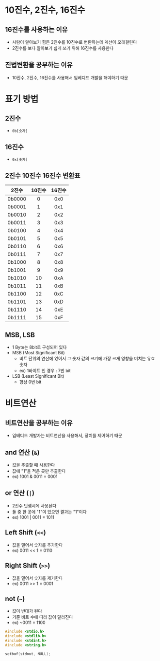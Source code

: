 # 10진수, 2진수, 16진수

## 16진수를 사용하는 이유

- 사람이 알아보기 힘든 2진수를 10진수로 변환하는데 계산이 오래걸린다
- 2진수를 보다 알아보기 쉽게 쓰기 위해 16진수를 사용한다

## 진법변환을 공부하는 이유

- 10진수, 2진수, 16진수를 사용해서 임베디드 개발을 해야하기 때문

# 표기 방법

## 2진수

- `0b[숫자]`

## 16진수

- `0x[숫자]`

## 2진수 10진수 16진수 변환표

|2진수|10진수|16진수|
|:---:|:---:|:---:|
|0b0000|0|0x0|
|0b0001|1|0x1|
|0b0010|2|0x2|
|0b0011|3|0x3|
|0b0100|4|0x4|
|0b0101|5|0x5|
|0b0110|6|0x6|
|0b0111|7|0x7|
|0b1000|8|0x8|
|0b1001|9|0x9|
|0b1010|10|0xA|
|0b1011|11|0xB|
|0b1100|12|0xC|
|0b1101|13|0xD|
|0b1110|14|0xE|
|0b1111|15|0xF|

## MSB, LSB

- 1 Byte는 8bit로 구성되어 있다
- MSB (Most Significant Bit)
  - 비트 단위의 연산에 있어서 그 숫자 값의 크기에 가장 크게 영향을 미치는 유효 숫자
  - ex) 1바이트 인 경우 : 7번 bit
- LSB (Least Significant Bit) 
  - 항상 0번 bit

# 비트연산

## 비트연산을 공부하는 이유

- 임베디드 개발자는 비트연산을 사용해서, 장치를 제어하기 때문

## and 연산 (`&`)

- 값을 추출할 때 사용한다
- 값에 "1"을 적은 곳만 추출한다
- ex) 1001 & 0011 = 0001

## or 연산 (`|`)

- 2진수 덧셈시에 사용된다
- 둘 중 한 곳에 "1"이 있으면 결과는 "1"이다
- ex) 1001 | 0011 = 1011

## Left Shift (`<<`)

- 값을 밀어서 숫자를 추가한다
- ex) 0011 << 1 = 0110

## Right Shift (`>>`)

- 값을 밀어서 숫자를 제거한다
- ex) 0011 >> 1 = 0001

## not (`~`)

- 값이 반대가 된다
- 기준 비트 수에 따라 값이 달라진다
- ex) ~0011 = 1100

``` c
#include <stdio.h>
#include <stdlib.h>
#include <stdint.h>
#include <string.h>

setbuf(stdout, NULL);
```
